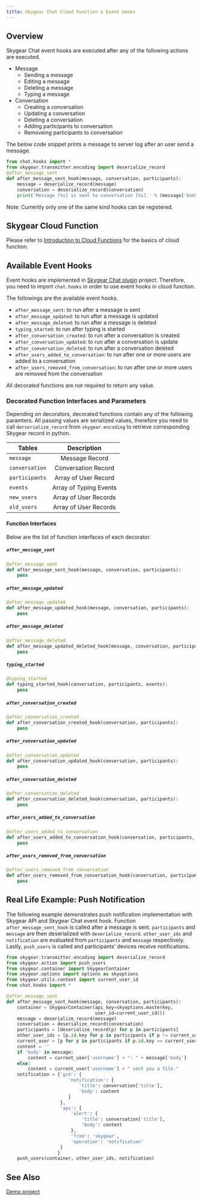 ```yaml
---
title: Skygear Chat Cloud Function & Event Hooks
---
```


## Overview
Skygear Chat event hooks are executed after any of the following actions are executed.

- Message
    - Sending a message
    - Editing a message
    - Deleting a message
    - Typing a message
- Conversation
    - Creating a conversation
    - Updating a conversation
    - Deleting a conversation
    - Adding participants to conversation
    - Removeing participants to conversation

The below code snippet prints a message to server log after an user send a message.

```python
from chat.hooks import *
from skygear.transmitter.encoding import deserialize_record
@after_message_sent
def after_message_sent_hook(message, conversation, participants):
    message = deserialize_record(message)
    conversation = deserialize_record(conversation)
    print('Message [%s] is sent to conversation [%s].' % (message['body'], conversation['title']))
```    

Note: Currently only one of the same kind hooks can be registered.

## Skygear Cloud Function
Please refer to [Introduction to Cloud Functions](https://docs.skygear.io/guides/cloud-function/intro-and-deployment/) for the basics of cloud function.

## Available Event Hooks
Event hooks are implemented in [Skygear Chat plugin](https://github.com/skygeario/chat) project. Therefore, you need to import `chat.hooks` in order to use event hooks in cloud function.

The followings are the available event hooks.

- `after_message_sent`: to run after a message is sent
- `after_message_updated`: to run after a message is updated
- `after_message_deleted`: to run after a message is deleted
- `typing_started`: to run after typing is started
- `after_conversation_created`: to run after a conversation is created 
- `after_conversation_updated`: to run after a conversation is update
- `after_conversation_deleted`: to run after a conversation deleted
- `after_users_added_to_conversation`: to run after one or more users are added to a conversation
- `after_users_removed_from_conversation`: to run after one or more users are removed from the conversation

All decorated functions are not required to return any value.


### Decorated Function Interfaces and Parameters

Depending on decorators, decorated functions contain any of the following paramters. All passing values are serialized values, therefore you need to call `derserialize_record` from `skygear.encoding` to retrieve corresponding Skygear record in python. 

| Tables        | Description            |
| ------------- |:----------------------:|
| `message`     | Message Record         |
| `conversation`| Conversation Record    |
| `participants`| Array of User Record   |
| `events`      | Array of Typing Events |
| `new_users`   | Array of User Records  |
| `old_users`   | Array of User Records  |


#### Function Interfaces
Below are the list of function interfaces of each decorator.

##### `after_message_sent`
```python
@after_message_sent
def after_message_sent_hook(message, conversation, participants):
    pass
```
##### `after_message_updated`
```python
@after_message_updated
def after_message_updated_hook(message, conversation, participants):
    pass
```
##### `after_message_deleted`
```python
@after_message_deleted
def after_message_updated_deleted_hook(message, conversation, participants):
    pass
```
##### `typing_started`
```python
@typing_started
def typing_started_hook(conversation, participants, events):
    pass
```
##### `after_conversation_created`
```python
@after_conversation_created
def after_conversation_created_hook(conversation, participants):
    pass
```
##### `after_conversation_updated`
```python
@after_conversation_updated
def after_conversation_updated_hook(conversation, participants):
    pass
```
##### `after_conversation_deleted`
```python
@after_conversation_deleted
def after_conversation_deleted_hook(conversation, participants):
    pass
```
##### `after_users_added_to_conversation`
```python
@after_users_added_to_conversation
def after_users_added_to_conversation_hook(conversation, participants, new_users):
    pass
```
##### `after_users_removed_from_conversation`
```python
@after_users_removed_from_conversation
def after_users_removed_from_conversation_hook(conversation, participants, old_users):
    pass
```


## Real Life Example: Push Notification
The following example demonstrates push notification implementation with Skygear API and Skygear Chat event hook. Function `after_message_sent_hook` is called after a message is sent. `participants` and `message` are then deserialized with `deserialize_record`. `other_user_ids` and `notification` are evaluated from `participants` and `message` respectively. Lastly, `push_users` is called and participants' devices receive notifications.

```python
from skygear.transmitter.encoding import deserialize_record
from skygear.action import push_users
from skygear.container import SkygearContainer
from skygear.options import options as skyoptions
from skygear.utils.context import current_user_id
from chat.hooks import *

@after_message_sent
def after_message_sent_hook(message, conversation, participants):
    container = SkygearContainer(api_key=skyoptions.masterkey,
                                 user_id=current_user_id())
    message = deserialize_record(message)
    conversation = deserialize_record(conversation)
    participants = [deserialize_record(p) for p in participants]
    other_user_ids = [p.id.key for p in participants if p != current_user_id()]
    current_user = [p for p in participants if p.id.key == current_user_id()][0]
    content = ''
    if 'body' in message:
        content = current_user['username'] + ": " + message['body']
    else:
        content = current_user['username'] + " sent you a file."
    notification = {'gcm': {
                       'notification': {
                           'title': conversation['title'],
                           'body': content
                       }
                    },
                    'aps': {
                        'alert': {
                            'title': conversation['title'],
                            'body': content
                        },
                        'from': 'skygear',
                        'operation': 'notification'
                    }
                   }
    push_users(container, other_user_ids, notification)
```


## See Also
[Demo project](https://github.com/skygear-demo/cloud-chat-demo-py)
